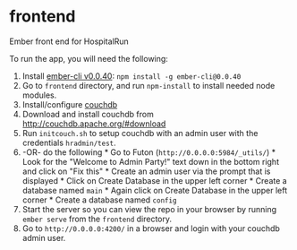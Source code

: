 frontend
========

Ember front end for HospitalRun

To run the app, you will need the following:

1. Install [ember-cli v0.0.40](https://www.npmjs.org/package/ember-cli): `npm install -g ember-cli@0.0.40`
2. Go to `frontend` directory, and run `npm-install` to install needed node modules.
3. Install/configure [couchdb](http://couchdb.apache.org/)
  1. Download and install couchdb from http://couchdb.apache.org/#download
  2. Run `initcouch.sh` to setup couchdb with an admin user with the credentials `hradmin/test`.  
  3. -OR- do the following
    * Go to Futon (`http://0.0.0.0:5984/_utils/`) 
    * Look for the "Welcome to Admin Party!" text down in the bottom right and click on "Fix this"
    * Create an admin user via the prompt that is displayed
    * Click on Create Database in the upper left corner
    * Create a database named `main`
    * Again click on Create Database in the upper left corner
    * Create a database named `config`
4. Start the server so you can view the repo in your browser by running `ember serve` from the `frontend` directory.
5. Go to `http://0.0.0.0:4200/` in a browser and login with your couchdb admin user.
